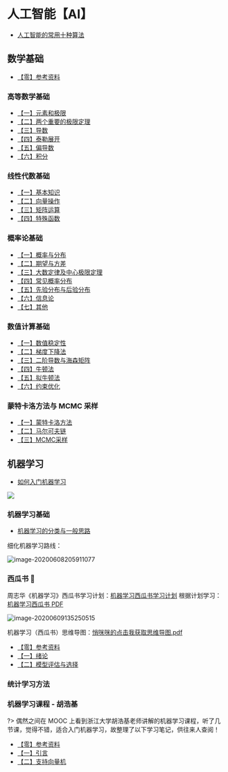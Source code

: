 # 人工智能【AI】

* [人工智能的常用十种算法](人工智能/人工智能的常用十种算法.md)

## 数学基础

* [【零】参考资料](人工智能/数学基础/参考资料.md)

### 高等数学基础

* [【一】元素和极限](人工智能/数学基础/高等数学-CH1-元素和极限.md)
* [【二】两个重要的极限定理](人工智能/数学基础/高等数学-CH2-两个重要的极限定理.md)
* [【三】导数](人工智能/数学基础/高等数学-CH3-导数.md)
* [【四】泰勒展开](人工智能/数学基础/高等数学-CH4-泰勒展开.md)
* [【五】偏导数](人工智能/数学基础/高等数学-CH5-偏导数.md)
* [【六】积分](人工智能/数学基础/高等数学-CH6-积分.md)



### 线性代数基础

* [【一】基本知识](人工智能/数学基础/线性代数-CH1-基本知识.md)
* [【二】向量操作](人工智能/数学基础/线性代数-CH2-向量操作.md)
* [【三】矩阵运算](人工智能/数学基础/线性代数-CH3-矩阵运算.md)
* [【四】特殊函数](人工智能/数学基础/线性代数-CH4-特殊函数.md)



### 概率论基础

* [【一】概率与分布](人工智能/数学基础/概率论-CH1-概率与分布.md)
* [【二】期望与方差](人工智能/数学基础/概率论-CH2-期望与方差.md)
* [【三】大数定律及中心极限定理](人工智能/数学基础/概率论-CH3-大数定律及中心极限定理.md)
* [【四】常见概率分布](人工智能/数学基础/概率论-CH4-常见概率分布.md)
* [【五】先验分布与后验分布](人工智能/数学基础/概率论-CH5-先验分布与后验分布.md)
* [【六】信息论](人工智能/数学基础/概率论-CH6-信息论.md)
* [【七】其他](人工智能/数学基础/概率论-CH7-其他.md)



### 数值计算基础

* [【一】数值稳定性](人工智能/数学基础/数值计算-CH1-数值稳定性.md)
* [【二】梯度下降法](人工智能/数学基础/数值计算-CH2-梯度下降法.md)
* [【三】二阶导数与海森矩阵](人工智能/数学基础/数值计算-CH3-二阶导数与海森矩阵.md)
* [【四】牛顿法](人工智能/数学基础/数值计算-CH4-牛顿法.md)
* [【五】拟牛顿法](人工智能/数学基础/数值计算-CH5-拟牛顿法.md)
* [【六】约束优化](人工智能/数学基础/数值计算-CH6-约束优化.md)



### 蒙特卡洛方法与 MCMC 采样

* [【一】蒙特卡洛方法](人工智能/数学基础/蒙特卡洛方法与MCMC采样-CH1-蒙特卡洛方法.md)
* [【二】马尔可夫链](人工智能/数学基础/蒙特卡洛方法与MCMC采样-CH2-马尔可夫链.md)
* [【三】MCMC采样](人工智能/数学基础/蒙特卡洛方法与MCMC采样-CH3-MCMC采样.md)



## 机器学习

* [如何入门机器学习](人工智能/机器学习/如何入门机器学习.md)

![](https://gitee.com/wugenqiang/PictureBed/raw/master/NoteBook/20200607103038.jpg)

### 机器学习基础

* [机器学习的分类与一般思路](人工智能/机器学习/机器学习的分类与一般思路.md)



细化机器学习路线：

![image-20200608205911077](https://gitee.com/wugenqiang/PictureBed/raw/master/NoteBook/20200608205913.png)



### 西瓜书 🍉

周志华《机器学习》西瓜书学习计划：[机器学习西瓜书学习计划](https://notebook.js.org/人工智能/机器学习/西瓜书/机器学习西瓜书学习计划.pdf) 根据计划学习：[机器学习西瓜书 PDF](https://wugenqiang.gitee.io/file-storage/pdf.js/web/viewer.html?file=../../机器学习/周志华-机器学习_.pdf)

![image-20200609135250515](https://gitee.com/wugenqiang/PictureBed/raw/master/NoteBook/20200609135300.png)

机器学习（西瓜书）思维导图：[悄咪咪的点击我获取思维导图.pdf](https://notebook.js.org/人工智能/机器学习/西瓜书/机器学习（西瓜书）思维导图.pdf)

* [【零】参考资料](人工智能/机器学习/西瓜书/CH0-参考资料.md)
* [【一】绪论](人工智能/机器学习/西瓜书/CH1-绪论.md)
* [【二】模型评估与选择](人工智能/机器学习/西瓜书/CH2-模型评估与选择.md)



### 统计学习方法



### 机器学习课程 - 胡浩基

?> 偶然之间在 MOOC 上看到浙江大学胡浩基老师讲解的机器学习课程，听了几节课，觉得不错，适合入门机器学习，故整理了以下学习笔记，供往来人查阅！

* [【零】参考资料](人工智能/机器学习/机器学习课程-胡浩基/CH0-参考资料.md)
* [【一】引言](人工智能/机器学习/机器学习课程-胡浩基/CH1-引言.md)
* [【二】支持向量机](人工智能/机器学习/机器学习课程-胡浩基/CH2-支持向量机.md)